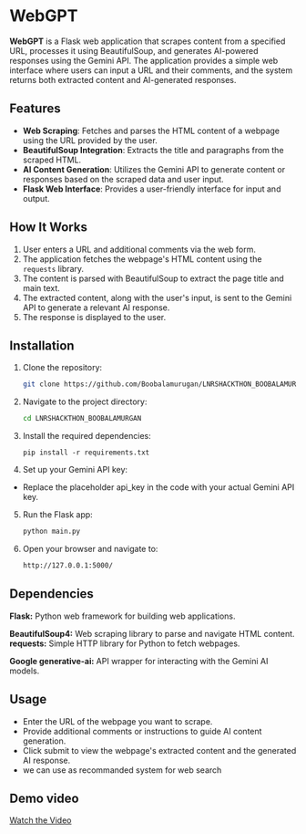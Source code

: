 # WebGPT

**WebGPT** is a Flask web application that scrapes content from a specified URL, processes it using BeautifulSoup, and generates AI-powered responses using the Gemini API. The application provides a simple web interface where users can input a URL and their comments, and the system returns both extracted content and AI-generated responses.

## Features

- **Web Scraping**: Fetches and parses the HTML content of a webpage using the URL provided by the user.
- **BeautifulSoup Integration**: Extracts the title and paragraphs from the scraped HTML.
- **AI Content Generation**: Utilizes the Gemini API to generate content or responses based on the scraped data and user input.
- **Flask Web Interface**: Provides a user-friendly interface for input and output.

## How It Works

1. User enters a URL and additional comments via the web form.
2. The application fetches the webpage's HTML content using the `requests` library.
3. The content is parsed with BeautifulSoup to extract the page title and main text.
4. The extracted content, along with the user's input, is sent to the Gemini API to generate a relevant AI response.
5. The response is displayed to the user.

## Installation

1. Clone the repository:

   ```bash
   git clone https://github.com/Boobalamurugan/LNRSHACKTHON_BOOBALAMURGAN.git
   ```
2. Navigate to the project directory:

   ```bash
   cd LNRSHACKTHON_BOOBALAMURGAN
   ```   

3. Install the required dependencies:

   ```
   pip install -r requirements.txt
   ```
4. Set up your Gemini API key:

- Replace the placeholder api_key in the code with your actual Gemini API key.

5. Run the Flask app:

   ```bash
   python main.py
   ```

6. Open your browser and navigate to:
   ```bash
   http://127.0.0.1:5000/
   ```
## Dependencies
**Flask:** Python web framework for building web applications.

**BeautifulSoup4:** Web scraping library to parse and navigate HTML content.
**requests:** Simple HTTP library for Python to fetch webpages.

**Google generative-ai:** API wrapper for interacting with the Gemini AI models.

## Usage
- Enter the URL of the webpage you want to scrape.
- Provide additional comments or instructions to guide AI content generation.
- Click submit to view the webpage's extracted content and the generated AI response.
- we can use as recommanded system for web search

## Demo video 

[Watch the Video](https://drive.google.com/file/d/12zWV6OTuumMlrujkT8_z_Eil3UAbGxJn/view?usp=sharing)

